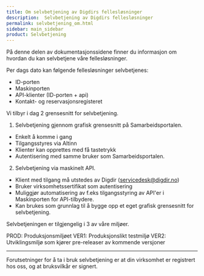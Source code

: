 ```yaml
---
title: Om selvbetjening av Digdirs fellesløsninger
description:  Selvbetjening av Digdirs fellesløsninger
permalink: selvbetjening_om.html
sidebar: main_sidebar
product: Selvbetjening
---
```


På denne delen av dokumentasjonssidene finner du informasjon om hvordan du kan selvbetjene våre fellesløsninger.

Per dags dato kan følgende fellesløsninger selvbetjenes:
- ID-porten
- Maskinporten
- API-klienter (ID-porten + api)
- Kontakt- og reservasjonsregisteret

Vi tilbyr i dag 2 grensesnitt for selvbetjening.

1. Selvbetjening gjennom grafisk grensesnitt på Samarbeidsportalen.
  - Enkelt å komme i gang
  - Tilgangsstyres via Altinn
  - Klienter kan opprettes med få tastetrykk
  - Autentisering med samme bruker som Samarbeidsportalen.

2. Selvbetjening via maskinelt API.
  - Klient med tilgang må utstedes av Digdir (servicedesk@digdir.no)
  - Bruker virksomhetssertifikat som autentisering
  - Muliggjør automatisering av f.eks tilgangsstyring av API'er i Maskinporten for   API-tilbydere.
  - Kan brukes som grunnlag til å bygge opp et eget grafisk grensesnitt for selvbetjening.

Selvbetjeningen er tilgjengelig i 3 av våre miljøer.

PROD: Produksjonsmiljøet
VER1: Produksjonslikt testmiljø
VER2: Utviklingsmiljø som kjører pre-releaser av kommende versjoner

---

Forutsetninger for å ta i bruk selvbetjening er at din virksomhet er registrert hos oss, og at bruksvilkår er signert.
